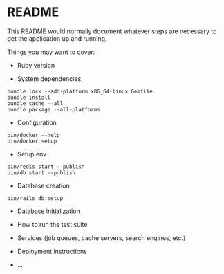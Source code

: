 # README

This README would normally document whatever steps are necessary to get the
application up and running.

Things you may want to cover:

* Ruby version

* System dependencies

```
bundle lock --add-platform x86_64-linux Gemfile
bundle install
bundle cache --all
bundle package --all-platforms
```

* Configuration

```
bin/docker --help
bin/docker setup
```

* Setup env

```
bin/redis start --publish
bin/db start --publish
 ```

* Database creation

```
bin/rails db:setup
```

* Database initialization

* How to run the test suite

* Services (job queues, cache servers, search engines, etc.)

* Deployment instructions

* ...
